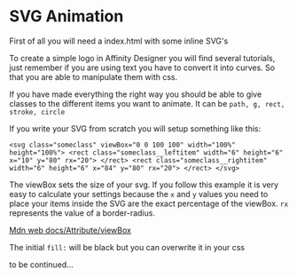 # SVG Animation

First of all you will need a index.html with some inline SVG's

To create a simple logo in Affinity Designer you will find several tutorials, just remember if you are using text you have to convert it into curves. So that you are able to manipulate them with css.

If you have made everything the right way you should be able to give classes to the different items you want to animate. It can be `path, g, rect, stroke, circle`

If you write your SVG from scratch you will setup something like this:

`<svg class="someclass" viewBox="0 0 100 100" width="100%"
                        height="100%">
<rect class="someclass__leftitem" width="6" height="6" x="10"
    y="80" rx="20">
</rect>
<rect class="someclass__rightitem" width="6" height="6" x="84"
    y="80" rx="20">
</rect>
</svg>`

The viewBox sets the size of your svg. If you follow this example it is very easy to calculate your settings because the `x` and `y` values you need to place your items inside the SVG are the exact percentage of the viewBox. `rx` represents the value of a border-radius.

[Mdn web docs/Attribute/viewBox](https://developer.mozilla.org/en-US/docs/Web/SVG/Attribute/viewBox)

The initial `fill:` will be black but you can overwrite it in your css

to be continued...
